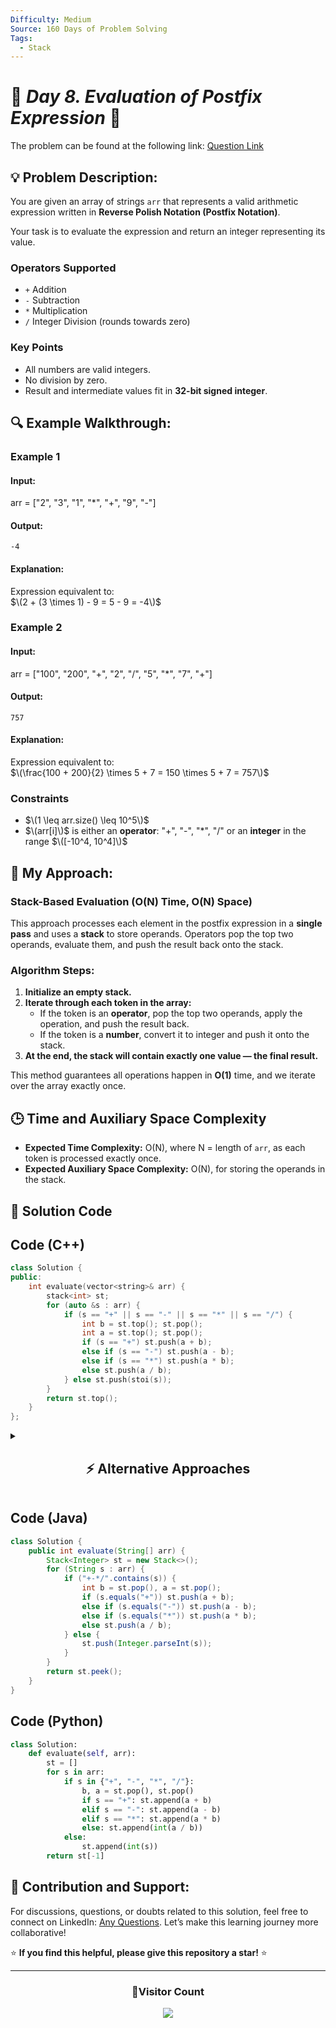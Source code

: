 ```yaml
---
Difficulty: Medium
Source: 160 Days of Problem Solving
Tags:
  - Stack
---
```


# 🚀 _Day 8. Evaluation of Postfix Expression_ 🧠

The problem can be found at the following link: [Question Link](https://www.geeksforgeeks.org/batch/gfg-160-problems/track/stack-gfg-160/problem/evaluation-of-postfix-expression1735)

## 💡 **Problem Description:**

You are given an array of strings `arr` that represents a valid arithmetic expression written in **Reverse Polish Notation (Postfix Notation)**.

Your task is to evaluate the expression and return an integer representing its value.

### **Operators Supported**

- `+` Addition
- `-` Subtraction
- `*` Multiplication
- `/` Integer Division (rounds towards zero)

### **Key Points**

- All numbers are valid integers.
- No division by zero.
- Result and intermediate values fit in **32-bit signed integer**.

## 🔍 **Example Walkthrough:**

### **Example 1**

#### **Input:**

arr = ["2", "3", "1", "*", "+", "9", "-"]

#### **Output:**

`-4`

#### **Explanation:**

Expression equivalent to:  
$\(2 + (3 \times 1) - 9 = 5 - 9 = -4\)$

### **Example 2**

#### **Input:**

arr = ["100", "200", "+", "2", "/", "5", "*", "7", "+"]

#### **Output:**

`757`

#### **Explanation:**

Expression equivalent to:  
$\(\frac{100 + 200}{2} \times 5 + 7 = 150 \times 5 + 7 = 757\)$

### **Constraints**

- $\(1 \leq arr.size() \leq 10^5\)$
- $\(arr[i]\)$ is either an **operator**: "+", "-", "\*", "/" or an **integer** in the range $\([-10^4, 10^4]\)$

## 🎯 **My Approach:**

### **Stack-Based Evaluation (O(N) Time, O(N) Space)**

This approach processes each element in the postfix expression in a **single pass** and uses a **stack** to store operands. Operators pop the top two operands, evaluate them, and push the result back onto the stack.

### **Algorithm Steps:**

1. **Initialize an empty stack.**
2. **Iterate through each token in the array:**
   - If the token is an **operator**, pop the top two operands, apply the operation, and push the result back.
   - If the token is a **number**, convert it to integer and push it onto the stack.
3. **At the end, the stack will contain exactly one value — the final result.**

This method guarantees all operations happen in **O(1)** time, and we iterate over the array exactly once.

## 🕒 **Time and Auxiliary Space Complexity**

- **Expected Time Complexity:** O(N), where N = length of `arr`, as each token is processed exactly once.
- **Expected Auxiliary Space Complexity:** O(N), for storing the operands in the stack.

## 📝 **Solution Code**

## **Code (C++)**

```cpp
class Solution {
public:
    int evaluate(vector<string>& arr) {
        stack<int> st;
        for (auto &s : arr) {
            if (s == "+" || s == "-" || s == "*" || s == "/") {
                int b = st.top(); st.pop();
                int a = st.top(); st.pop();
                if (s == "+") st.push(a + b);
                else if (s == "-") st.push(a - b);
                else if (s == "*") st.push(a * b);
                else st.push(a / b);
            } else st.push(stoi(s));
        }
        return st.top();
    }
};
```

<details>
  <summary><h2 align="center">⚡ Alternative Approaches</h2></summary>

## **2️⃣ Using `vector<int>` as Stack (O(N) Time, O(N) Space)**

This approach **simulates a stack using a `vector<int>`**, treating the `back()` element as the top of the stack.

```cpp
class Solution {
public:
    int evaluate(vector<string>& arr) {
        vector<int> st;
        for (const string& token : arr) {
            if (token == "+" || token == "-" || token == "*" || token == "/") {
                int b = st.back(); st.pop_back();
                int a = st.back(); st.pop_back();
                if (token == "+") st.push_back(a + b);
                else if (token == "-") st.push_back(a - b);
                else if (token == "*") st.push_back(a * b);
                else st.push_back(a / b);
            } else {
                st.push_back(stoi(token));
            }
        }
        return st.back();
    }
};
```

🔹 **Pros:** Avoids `stack<int>`, works similarly.  
🔹 **Cons:** Same time and space complexity.

## **3️⃣ Recursive Approach (O(N) Time, O(N) Space)**

This approach recursively processes tokens from **right to left**, mimicking evaluation directly from the postfix array itself. It’s more theoretical and educational than practical due to recursion overhead.

```cpp
class Solution {
    int idx;

    int eval(vector<string>& arr) {
        string token = arr[idx--];
        if (isdigit(token.back()) || (token.size() > 1 && isdigit(token[1]))) {
            return stoi(token);
        }
        int b = eval(arr);
        int a = eval(arr);
        if (token == "+") return a + b;
        if (token == "-") return a - b;
        if (token == "*") return a * b;
        return a / b;
    }

public:
    int evaluate(vector<string>& arr) {
        idx = arr.size() - 1;
        return eval(arr);
    }
};
```

🔹 **Pros:** Recursive parsing for educational purposes.  
🔹 **Cons:** Not suitable for large input due to stack overflow risk.

## **📊 Comparison of Approaches**

| **Approach**          | ⏱️ **Time Complexity** | 🗂️ **Space Complexity** | ✅ **Pros**         | ⚠️ **Cons**         |
| --------------------- | ---------------------- | ----------------------- | ------------------- | ------------------- |
| **Iterative Stack**   | 🟢 O(N)                | 🟢 O(N)                 | Simple & optimal    | None                |
| **Vector as Stack**   | 🟢 O(N)                | 🟢 O(N)                 | Avoids `stack<int>` | Same complexity     |
| **Recursive Parsing** | 🟡 O(N)                | 🔴 O(N) (call stack)    | Educational         | Stack overflow risk |

## 💡 **Best Choice?**

- ✅ **For competitive programming:** **Iterative Stack (`O(N)` Time, `O(N)` Space)**.
- ✅ **For educational learning:** Recursive parsing is interesting to explore recursion-based parsing.

</details>

## **Code (Java)**

```java
class Solution {
    public int evaluate(String[] arr) {
        Stack<Integer> st = new Stack<>();
        for (String s : arr) {
            if ("+-*/".contains(s)) {
                int b = st.pop(), a = st.pop();
                if (s.equals("+")) st.push(a + b);
                else if (s.equals("-")) st.push(a - b);
                else if (s.equals("*")) st.push(a * b);
                else st.push(a / b);
            } else {
                st.push(Integer.parseInt(s));
            }
        }
        return st.peek();
    }
}
```

## **Code (Python)**

```python
class Solution:
    def evaluate(self, arr):
        st = []
        for s in arr:
            if s in {"+", "-", "*", "/"}:
                b, a = st.pop(), st.pop()
                if s == "+": st.append(a + b)
                elif s == "-": st.append(a - b)
                elif s == "*": st.append(a * b)
                else: st.append(int(a / b))
            else:
                st.append(int(s))
        return st[-1]
```

## 🎯 **Contribution and Support:**

For discussions, questions, or doubts related to this solution, feel free to connect on LinkedIn: [Any Questions](https://www.linkedin.com/in/patel-hetkumar-sandipbhai-8b110525a/). Let’s make this learning journey more collaborative!

⭐ **If you find this helpful, please give this repository a star!** ⭐

---

<div align="center">
  <h3><b>📍Visitor Count</b></h3>
</div>

<p align="center">
  <img src="https://visitor-badge.laobi.icu/badge?page_id=Hunterdii.GeeksforGeeks-POTD" />
</p>

